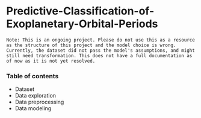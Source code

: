 # Predictive-Classification-of-Exoplanetary-Orbital-Periods

`Note: This is an ongoing project. Please do not use this as a resource as the structure of this project and the model choice is wrong. Currently, the dataset did not pass the model's assumptions, and might still need transformation. This does not have a full documentation as of now as it is not yet resolved.`

### Table of contents
* Dataset
* Data exploration
* Data preprocessing
* Data modeling


